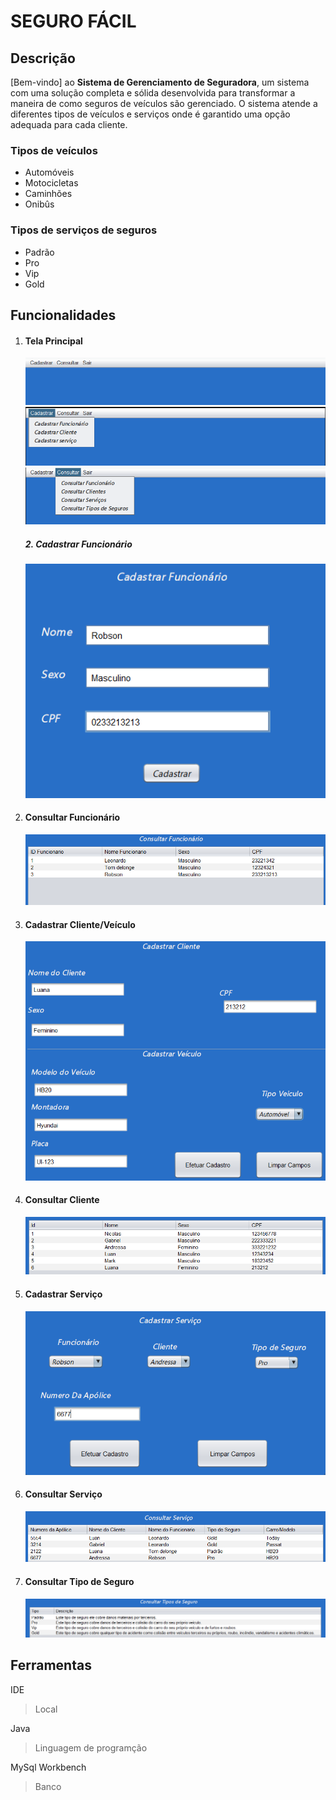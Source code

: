 # SEGURO FÁCIL
## Descrição
[Bem-vindo] ao **Sistema de Gerenciamento de Seguradora**, um sistema com uma solução completa e sólida desenvolvida para transformar a maneira de como seguros de veículos são gerenciado. 
O sistema atende a diferentes tipos de veículos e serviços onde é garantido uma opção adequada para cada cliente.
### Tipos de veículos 
- Automóveis
- Motocicletas
- Caminhões
- Onibûs
### Tipos de serviços de seguros
- Padrão
- Pro
- Vip
- Gold
  
## Funcionalidades
1. #### Tela Principal

    ![img tela.principal](/Screenshots/tela.principal.png)
    ![img cadastrar](/Screenshots/cadastrar.png)
    ![img consultar](/Screenshots/consultar.png)

   ##### 2. Cadastrar Funcionário

    ![img cadastrar.funcionario](/Screenshots/cadastrar.funcionario.png)

3. #### Consultar Funcionário

    ![img consultar.funcionario](/Screenshots/consultar.funcionario.png)

4. #### Cadastrar Cliente/Veículo

    ![img cadastrar.cliente](/Screenshots/cadastrar.cliente.png)

5. #### Consultar Cliente

    ![img consultar.cliente](/Screenshots/consultar.cliente.png)

6. #### Cadastrar Serviço

    ![img cadastrar.servico](/Screenshots/cadastrar.servico.png)

7. #### Consultar Serviço

    ![img consultar.servico](/Screenshots/consultar.servico.png)

8. #### Consultar Tipo de Seguro

    ![img consultar.tipo.servico](/Screenshots/consultar.tipo.seguro.png)

## Ferramentas
IDE
> Local

Java
> Linguagem de programção

MySql Workbench
> Banco

    

   
    
    
 
 
